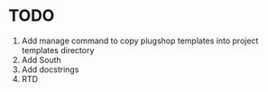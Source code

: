 TODO
====

1. Add manage command to copy plugshop templates into project templates directory
2. Add South
3. Add docstrings
4. RTD